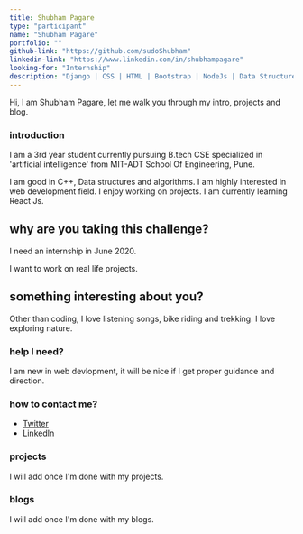 ```yaml
---
title: Shubham Pagare
type: "participant"
name: "Shubham Pagare"
portfolio: ""
github-link: "https://github.com/sudoShubham"
linkedin-link: "https://www.linkedin.com/in/shubhampagare"
looking-for: "Internship"
description: "Django | CSS | HTML | Bootstrap | NodeJs | Data Structures"
---
```


Hi, I am Shubham Pagare, let me walk you through my intro, projects and blog.

### introduction
I am a 3rd year student currently pursuing B.tech CSE specialized in 'artificial intelligence' from MIT-ADT School Of Engineering, Pune.

I am good in C++, Data structures and algorithms. I am highly interested in web development field.
I enjoy working on projects. I am currently learning React Js.

## why are you taking this challenge?

I need an internship in June 2020.

I want to work on real life projects. 

## something interesting about you?

Other than coding, I love listening songs, bike riding and trekking. I love exploring nature.

### help I need?

I am new in web devlopment, it will be nice if I get proper guidance and direction.

### how to contact me?

- [Twitter](https://twitter.com/shubhamp2017)
- [LinkedIn](https://www.linkedin.com/in/shubhampagare)

### projects
I will add once I'm done with my projects. 


### blogs
I will add once I'm done with my blogs. 


